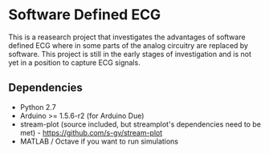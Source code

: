 Software Defined ECG
====================

This is a reasearch project that investigates the advantages of software defined ECG where in some parts of the analog circuitry are replaced by software. This project is still in the early stages of investigation and is not yet in a position to capture ECG signals.

Dependencies
------------

- Python 2.7
- Arduino >= 1.5.6-r2 (for Arduino Due)
- stream-plot (source included, but streamplot's dependencies need to be met) - https://github.com/s-gv/stream-plot
- MATLAB / Octave if you want to run simulations

